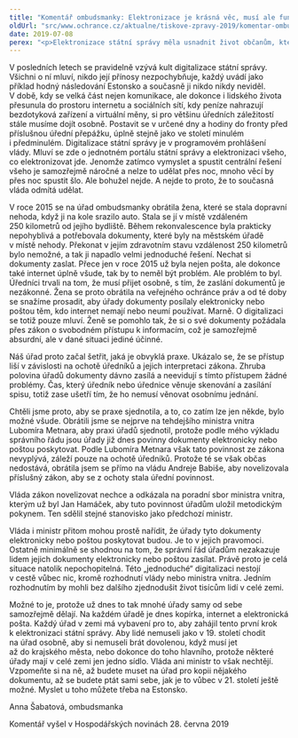 ```yaml
---
title: "Komentář ombudsmanky: Elektronizace je krásná věc, musí ale fungovat"
oldUrl: "src/www.ochrance.cz/aktualne/tiskove-zpravy-2019/komentar-ombudsmanky-elektronizace-je-krasna-vec-musi-ale-fungovat"
date: 2019-07-08
perex: "<p>Elektronizace státní správy měla usnadnit život občanům, kteří jednají s úřady. Praxe ale ukazuje, že záleží hlavně na libovůli úředníků, zda lidem pomohou. </p>"
---
```


<!-- imported from the old website -->

<p>V posledních letech se pravidelně vzývá kult digitalizace státní správy. Všichni o ní mluví, nikdo její přínosy nezpochybňuje, každý uvádí jako příklad hodný následování Estonsko a současně ji nikdo nikdy neviděl. V době, kdy se velká část nejen komunikace, ale dokonce i lidského života přesunula do prostoru internetu a sociálních sítí, kdy peníze nahrazují bezdotyková zařízení a virtuální měny, si pro většinu úředních záležitostí stále musíme dojít osobně. Postavit se v určené dny a hodiny do fronty před příslušnou úřední přepážku, úplně stejně jako ve století minulém i předminulém. Digitalizace státní správy je v programovém prohlášení vlády. Mluví se zde o jednotném portálu státní správy a elektronizaci všeho, co elektronizovat jde. Jenomže zatímco vymyslet a spustit centrální řešení všeho je samozřejmě náročné a nelze to udělat přes noc, mnoho věcí by přes noc spustit šlo. Ale bohužel nejde. A nejde to proto, že to současná vláda odmítá udělat. </p> <p>V roce 2015 se na úřad ombudsmanky obrátila žena, které se stala dopravní nehoda, když ji na kole srazilo auto. Stala se jí v místě vzdáleném 250 kilometrů od jejího bydliště. Během rekonvalescence byla prakticky nepohyblivá a potřebovala dokumenty, které byly na městském úřadě v místě nehody. Překonat v jejím zdravotním stavu vzdálenost 250 kilometrů bylo nemožné, a tak ji napadlo velmi jednoduché řešení. Nechat si dokumenty zaslat. Přece jen v roce 2015 už byla nejen pošta, ale dokonce také internet úplně všude, tak by to neměl být problém. Ale problém to byl. Úředníci trvali na tom, že musí přijet osobně, s tím, že zaslání dokumentů je nezákonné. Žena se proto obrátila na veřejného ochránce práv a od té doby se snažíme prosadit, aby úřady dokumenty posílaly elektronicky nebo poštou těm, kdo internet nemají nebo neumí používat. Marně. O digitalizaci se totiž pouze mluví. Ženě se pomohlo tak, že si o své dokumenty požádala přes zákon o svobodném přístupu k informacím, což je samozřejmě absurdní, ale v dané situaci jediné účinné. </p> <p>Náš úřad proto začal šetřit, jaká je obvyklá praxe. Ukázalo se, že se přístup liší v závislosti na ochotě úředníků a jejich interpretaci zákona. Zhruba polovina úřadů dokumenty dávno zasílá a neevidují s tímto přístupem žádné problémy. Čas, který úředník nebo úřednice věnuje skenování a zasílání spisu, totiž zase ušetří tím, že ho nemusí věnovat osobnímu jednání. </p> <p>Chtěli jsme proto, aby se praxe sjednotila, a to, co zatím lze jen někde, bylo možné všude. Obrátili jsme se nejprve na tehdejšího ministra vnitra Lubomíra Metnara, aby praxi úřadů sjednotil, protože podle mého výkladu správního řádu jsou úřady již dnes povinny dokumenty elektronicky nebo poštou poskytovat. Podle Lubomíra Metnara však tato povinnost ze zákona nevyplývá, záleží pouze na ochotě úředníků. Protože té se však občas nedostává, obrátila jsem se přímo na vládu Andreje Babiše, aby novelizovala příslušný zákon, aby se z ochoty stala úřední povinnost. </p> <p>Vláda zákon novelizovat nechce a odkázala na poradní sbor ministra vnitra, kterým už byl Jan Hamáček, aby tuto povinnost úřadům uložil metodickým pokynem. Ten sdělil stejné stanovisko jako předchozí ministr. </p> <p>Vláda i ministr přitom mohou prostě nařídit, že úřady tyto dokumenty elektronicky nebo poštou poskytovat budou. Je to v jejich pravomoci. Ostatně minimálně se shodnou na tom, že správní řád úřadům nezakazuje lidem jejich dokumenty elektronicky nebo poštou zasílat. Právě proto je celá situace natolik nepochopitelná. Této „jednoduché“ digitalizaci nestojí v cestě vůbec nic, kromě rozhodnutí vlády nebo ministra vnitra. Jedním rozhodnutím by mohli bez dalšího zjednodušit život tisícům lidí v celé zemi. </p><p> Možné to je, protože už dnes to tak mnohé úřady samy od sebe samozřejmě dělají. Na každém úřadě je dnes kopírka, internet a elektronická pošta. Každý úřad v zemi má vybavení pro to, aby zahájil tento první krok k elektronizaci státní správy. Aby lidé nemuseli jako v 19. století chodit na úřad osobně, aby si nemuseli brát dovolenou, když musí jet až do krajského města, nebo dokonce do toho hlavního, protože některé úřady mají v celé zemi jen jedno sídlo. Vláda ani ministr to však nechtějí. Vzpomeňte si na ně, až budete muset na úřad pro kopii nějakého dokumentu, až se budete ptát sami sebe, jak je to vůbec v 21. století ještě možné. Myslet u toho můžete třeba na Estonsko.</p><p>Anna Šabatová, ombudsmanka</p><p>Komentář vyšel v Hospodářských novinách 28. června 2019</p>
